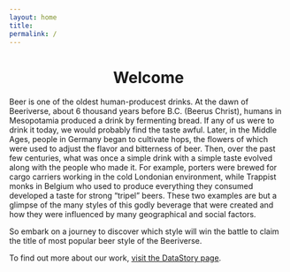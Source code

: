 ```yaml
---
layout: home
title: 
permalink: /
---
```


<div style="text-align: center;">
  <h1> Welcome </h1>
</div>

Beer is one of the oldest human-producest drinks. At the dawn of Beeriverse, about 6 thousand years before B.C. (Beerus Christ), humans in Mesopotamia produced a drink by fermenting bread. If any of us were to drink it today, we would probably find the taste awful. Later, in the Middle Ages, people in Germany began to cultivate hops,  the flowers of which were used to adjust the flavor and bitterness of beer. Then, over the past few centuries, what was once a simple drink with a simple taste evolved along with the people who made it. For example, porters were brewed for cargo carriers working in the cold Londonian environment, while Trappist monks in Belgium who used to produce everything they consumed developed a taste for strong “tripel” beers. These two examples are but a glimpse of the many styles of this godly beverage that were created and how they were influenced by many geographical and social factors.  

So embark on a journey to discover which style will win the battle to claim the title of most popular beer style of the Beeriverse.

To find out more about our work, <a href="https://tcastal.github.io/dondada/datastory.html">visit the DataStory page</a>.
